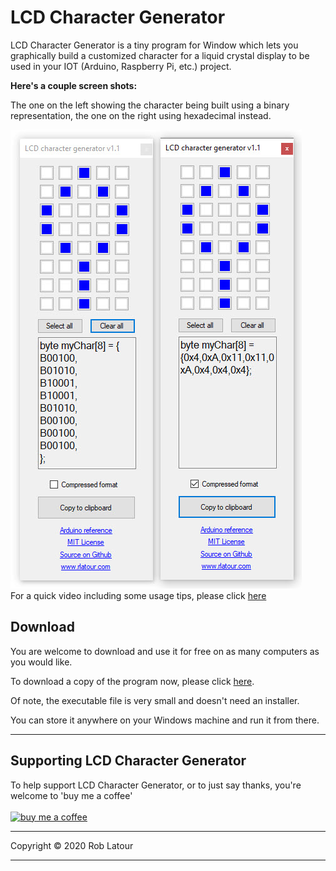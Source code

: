 ﻿# LCD Character Generator

LCD Character Generator is a tiny program for Window which lets you graphically build a customized character for a liquid crystal display to be used in your IOT (Arduino, Raspberry Pi, etc.) project.


**Here's a couple screen shots:**

The one on the left showing the character being built using a binary representation, the one on the right using hexadecimal instead.

![Screen shot](images/screenshot.jpg)
<br>
For a quick video including some usage tips, please click [here](https://www.youtube.com/watch?v=_Rmqm2mtdlY)

## Download

You are welcome to download and use it for free on as many computers as you would like.  


To download a copy of the program now, please click [here](https://github.com/roblatour/LCDCharGenerator/releases/download/v1.0.0.0/LCDCharGenerator.exe).  

Of note, the executable file is very small and doesn't need an installer.

You can store it anywhere on your Windows machine and run it from there.

* * *
 ## Supporting LCD Character Generator

 To help support LCD Character Generator, or to just say thanks, you're welcome to 'buy me a coffee'<br><br>
[<img alt="buy me  a coffee" width="200px" src="https://cdn.buymeacoffee.com/buttons/v2/default-blue.png" />](https://www.buymeacoffee.com/roblatour)
* * *
Copyright © 2020 Rob Latour
* * *   
